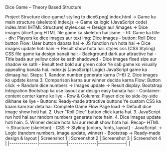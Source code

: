 Dice Game – Theory Based Structure

Project Structure dice-game/ styling to dice6.png) index.html → Game ka main structure (skeleton) index.js → Game ka logic (JavaScript code)
index.html (HTML Structure) styles.css → Design aur /images → Dice images (dice1.png HTML file game ka skeleton hai jisme: - h1: Game ka title - div: Players ke dice images aur text img: Dice images - button: Roll Dice button Flow: User button dabata hai → JS function run hota hai → Dice images update hoti hain → Result show hota hai.
styles.css (CSS Styling) CSS file game ka design banati hai: - Background dark aur attractive hai - Title bada aur yellow color ke sath shadowed - Dice images fixed size aur shadow ke sath - Result text bold aur green color Ye sab game ko visually appealing banata hai.
index.js (JavaScript Logic) JavaScript game ka dimaag hai. Steps: 1. Random number generate karna (1–6) 2. Dice images ko update karna 3. Comparison karna aur winner decide karna Flow: Button click → Random dice numbers → Images update → Result display.
Bootstrap Integration Bootstrap ka use layout aur design easy banata hai: - Container: content center karne ke liye - Row & Columns: Player dice ko side-by-side dikhane ke liye - Buttons: Ready-made attractive buttons Ye custom CSS ka kaam kam kar deta hai.
Complete Game Flow
Page load → Default dice image show hoti hai. 2. User "Roll Dice" button click karta hai. 3. JavaScript run hoti hai aur random numbers generate hote hain. 4. Dice images update hoti hain. 5. Winner decide hota hai aur result show hota hai.
Recap- HTML → Structure (skeleton) - CSS → Styling (colors, fonts, layout) - JavaScript → Logic (random numbers, image update, winner) - Bootstrap → Ready-made design & layout | Screenshot 1 | Screenshot 2 | Screenshot 3 | Screenshot 4 | |--------------|--------------|--------------|--------------| |
